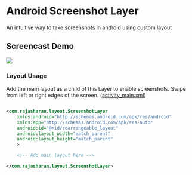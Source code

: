 # Android Screenshot Layer
An intuitive way to take screenshots in android using custom layout

## Screencast Demo
![](/screencast.gif)

### Layout Usage
Add the main layout as a child of this Layer to enable screenshots.
Swipe from left or right edges of the screen.
([activity_main.xml](/demo/src/main/res/layout/activity_main.xml))
```xml

<com.rajasharan.layout.ScreenshotLayer
    xmlns:android="http://schemas.android.com/apk/res/android"
    xmlns:app="http://schemas.android.com/apk/res-auto"
    android:id="@+id/rearrangeable_layout"
    android:layout_width="match_parent"
    android:layout_height="match_parent"
    >

    <!-- Add main layout here -->

</com.rajasharan.layout.ScreenshotLayer>
```
